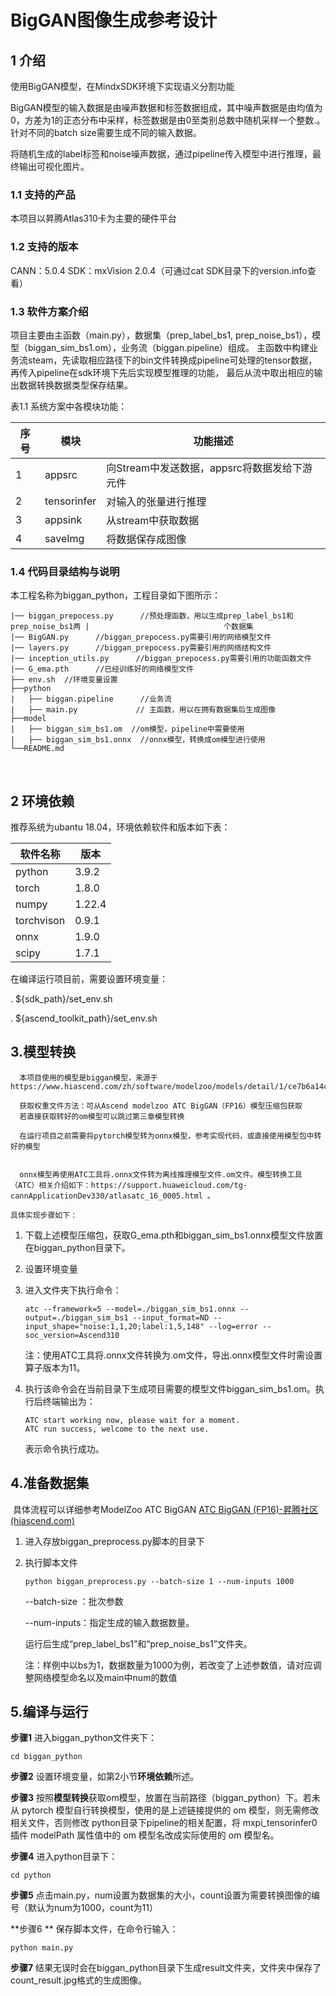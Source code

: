 # BigGAN图像生成参考设计

## 1 介绍
   使用BigGAN模型，在MindxSDK环境下实现语义分割功能

​    BigGAN模型的输入数据是由噪声数据和标签数据组成，其中噪声数据是由均值为0，方差为1的正态分布中采样，标签数据是由0至类别总数中随机采样一个整数.。针对不同的batch size需要生成不同的输入数据。   

​    将随机生成的label标签和noise噪声数据，通过pipeline传入模型中进行推理，最终输出可视化图片。



### 1.1 支持的产品

本项目以昇腾Atlas310卡为主要的硬件平台

### 1.2 支持的版本

CANN：5.0.4
SDK：mxVision 2.0.4（可通过cat SDK目录下的version.info查看）


### 1.3 软件方案介绍

项目主要由主函数（main.py），数据集（prep_label_bs1, prep_noise_bs1），模型（biggan_sim_bs1.om），业务流（biggan.pipeline）组成。
主函数中构建业务流steam，先读取相应路径下的bin文件转换成pipeline可处理的tensor数据，再传入pipeline在sdk环境下先后实现模型推理的功能，
最后从流中取出相应的输出数据转换数据类型保存结果。

表1.1 系统方案中各模块功能：

| 序号 | 模块        | 功能描述                                     |
| ---- | ----------- | -------------------------------------------- |
| 1    | appsrc      | 向Stream中发送数据，appsrc将数据发给下游元件 |
| 2    | tensorinfer | 对输入的张量进行推理                         |
| 3    | appsink     | 从stream中获取数据                           |
| 4    | saveImg     | 将数据保存成图像                             |


### 1.4 代码目录结构与说明

本工程名称为biggan_python，工程目录如下图所示：     

```
|── biggan_prepocess.py      //预处理函数，用以生成prep_label_bs1和prep_noise_bs1两 |                              个数据集
|── BigGAN.py      //biggan_prepocess.py需要引用的网络模型文件
|── layers.py      //biggan_prepocess.py需要引用的网络结构文件
|── inception_utils.py      //biggan_prepocess.py需要引用的功能函数文件
|── G_ema.pth      //已经训练好的网络模型文件
├── env.sh  //环境变量设置
├──python  
|   ├── biggan.pipeline      //业务流
|   ├── main.py             // 主函数，用以在拥有数据集后生成图像
├──model
|   ├── biggan_sim_bs1.om  //om模型，pipeline中需要使用
|   ├── biggan_sim_bs1.onnx  //onnx模型，转换成om模型进行使用
└──README.md          
```



​            

## 2 环境依赖


推荐系统为ubantu 18.04，环境依赖软件和版本如下表：

| 软件名称   | 版本   |
| ---------- | ------ |
| python     | 3.9.2  |
| torch      | 1.8.0  |
| numpy      | 1.22.4 |
| torchvison | 0.9.1  |
| onnx       | 1.9.0  |
| scipy      | 1.7.1  |





在编译运行项目前，需要设置环境变量：

. ${sdk_path}/set_env.sh

. ${ascend_toolkit_path}/set_env.sh

## 3.模型转换

      本项目使用的模型是biggan模型，来源于https://www.hiascend.com/zh/software/modelzoo/models/detail/1/ce7b6a14c1f6472480a6a48a45bb6690
    
      获取权重文件方法：可从Ascend modelzoo ATC BigGAN（FP16）模型压缩包获取
      若直接获取转好的om模型可以跳过第三章模型转换
    
      在运行项目之前需要将pytorch模型转为onnx模型，参考实现代码，或直接使用模型包中转好的模型


      onnx模型再使用ATC工具将.onnx文件转为离线推理模型文件.om文件。模型转换工具（ATC）相关介绍如下：https://support.huaweicloud.com/tg-cannApplicationDev330/atlasatc_16_0005.html 。
    
    具体实现步骤如下：

1. 下载上述模型压缩包，获取G_ema.pth和biggan_sim_bs1.onnx模型文件放置在biggan_python目录下。

2. 设置环境变量

3. 进入文件夹下执行命令：

   ```
   atc --framework=5 --model=./biggan_sim_bs1.onnx --output=./biggan_sim_bs1 --input_format=ND --input_shape="noise:1,1,20;label:1,5,148" --log=error --soc_version=Ascend310
   ```

   注：使用ATC工具将.onnx文件转换为.om文件，导出.onnx模型文件时需设置算子版本为11。

4. 执行该命令会在当前目录下生成项目需要的模型文件biggan_sim_bs1.om。执行后终端输出为：

   ```
   ATC start working now, please wait for a moment.
   ATC run success, welcome to the next use.
   ```

   表示命令执行成功。

    

## 4.准备数据集

​       具体流程可以详细参考ModelZoo ATC BigGAN [ATC BigGAN (FP16)-昇腾社区 (hiascend.com)](https://www.hiascend.com/zh/software/modelzoo/models/detail/1/c77dfa7e891f4388b62eeef7e8cbbc2d)

1. 进入存放biggan_preprocess.py脚本的目录下

2. 执行脚本文件

   ```
   python biggan_preprocess.py --batch-size 1 --num-inputs 1000
   ```

   --batch-size ：批次参数

   --num-inputs：指定生成的输入数据数量。

   运行后生成“prep_label_bs1”和“prep_noise_bs1”文件夹。

   注：样例中以bs为1，数据数量为1000为例，若改变了上述参数值，请对应调整网络模型命名以及main中num的数值

## 5.编译与运行



**步骤1** 进入biggan_python文件夹下：

```
cd biggan_python
```

**步骤2**  设置环境变量，如第2小节**环境依赖**所述。

**步骤3**   按照**模型转换**获取om模型，放置在当前路径（biggan_python）下。若未从 pytorch 模型自行转换模型，使用的是上述链接提供的  om 模型，则无需修改相关文件，否则修改 python目录下pipeline的相关配置，将 mxpi_tensorinfer0 插件 modelPath 属性值中的 om 模型名改成实际使用的 om 模型名。

**步骤4**  进入python目录下：

```
cd python
```

**步骤5**  点击main.py，num设置为数据集的大小，count设置为需要转换图像的编号（默认为num为1000，count为11）

**步骤6 **  保存脚本文件，在命令行输入：

```
python main.py
```

**步骤7**   结果无误时会在biggan_python目录下生成result文件夹，文件夹中保存了count_result.jpg格式的生成图像。

